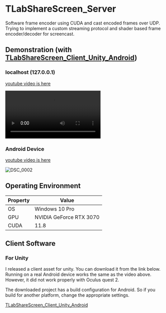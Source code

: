 # TLabShareScreen_Server
Software frame encoder using CUDA and cast encoded frames over UDP. Trying to implement a custom streaming protocol and shader based frame encoder/decoder for screencast.

## Demonstration (with [TLabShareScreen_Client_Unity_Android](https://github.com/TLabAltoh/TLabShareScreen_Client_Unity_Android))

### localhost (127.0.0.1)

[youtube video is here](https://youtu.be/PK0eoB0jQ_M)

<video src="https://user-images.githubusercontent.com/121733943/210447171-dd79dcfd-c64e-460e-81b2-7078929e0ea3.mp4"></video>

### Android Device

[youtube video is here](https://youtu.be/g4nKSnYe6RA)

![DSC_0002](https://user-images.githubusercontent.com/121733943/211289979-46bfc2f3-c247-4015-b21d-ba5839f11a41.JPG)

## Operating Environment
| Property | Value                   |
| -------- | ----------------------- |
| OS       | Windows 10 Pro          |
| GPU      | NVIDIA GeForce RTX 3070 |  
| CUDA     | 11.8                    |

## Client Software
### For Unity
I released a client asset for unity. You can download it from the link below. Running on a real Android device works the same as the video above. However, it did not work properly with Oculus quest 2.

The downloaded project has a build configuration for Android. So if you build for another platform, change the appropriate settings.

[TLabShareScreen_Client_Unity_Android](https://github.com/TLabAltoh/TLabShareScreen_Client_Unity_Android)
